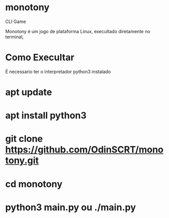 # monotony
CLI Game

Monotony é um jogo de plataforma Linux, execultado diretamente no terminal, 


# Como Execultar

É necessario ter o interpretador python3 instalado

# apt update
# apt install python3
# git clone https://github.com/OdinSCRT/monotony.git
# cd monotony
# python3 main.py ou ./main.py
